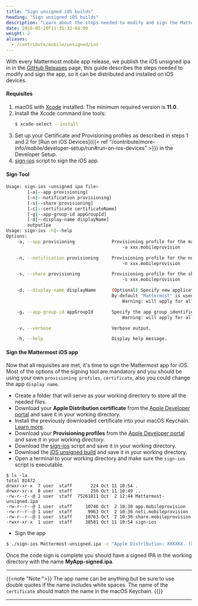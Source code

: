 ```yaml
---
title: "Sign unsigned iOS builds"
heading: "Sign unsigned iOS builds"
description: "Learn about the steps needed to modify and sign the Mattermost app so it can be distributed and installed on iOS devices."
date: 2018-05-20T11:35:32-04:00
weight: 2
aliases:
  - /contribute/mobile/unsigned/ios
---
```


With every Mattermost mobile app release, we publish the iOS unsigned ipa in in the [GitHub Releases](https://github.com/mattermost/mattermost-mobile/releases) page, this guide describes the steps needed to modify and sign the app, so it can be distributed and installed on iOS devices.

#### Requisites

1. macOS with [Xcode](https://itunes.apple.com/us/app/xcode/id497799835?ls=1&mt=12) installed. The minimum required version is **11.0**.
2. Install the Xcode command line tools:
	```bash
	$ xcode-select --install
    ```
3. Set up your Certificate and Provisioning profiles as described in steps 1 and 2 for [Run on iOS Devices]({{< ref "/contribute/more-info/mobile/developer-setup/run#run-on-ios-devices" >}}) in the Developer Setup.
4. [sign-ios](/scripts/sign-ios) script to sign the iOS app.

#### Sign Tool

```bash
Usage: sign-ios <unsigned ipa file>
		[-a|--app provisioning]
		[-n|--notification provisioning]
		[-s|--share provisioning]
		[-c|--certificate certificateName]
		[-g|--app-group-id appGroupId]
		[-d|--display-name displayName]
		outputIpa
Usage: sign-ios -h|--help
Options:
	-a, --app provisioning	            Provisioning profile for the main application.
							                -a xxx.mobileprovision

	-n, --notification provisioning		Provisioning profile for the notification extension.
							                -n xxx.mobileprovision

	-s, --share provisioning		    Provisioning profile for the share extension.
							                -s xxx.mobileprovision

	-d, --display-name displayName		(Optional) Specify new application display name.
                                        By default "Mattermost" is used.
							                Warning: will apply for all nested apps and extensions.

	-g, --app-group-id appGroupId		Specify the app group identifier to use (AppGroupId).
							                Warning: will apply for all nested apps and extensions.

	-v, --verbose				        Verbose output.

	-h, --help				            Display help message.
```

#### Sign the Mattermost iOS app

Now that all requisites are met, it's time to sign the Mattermost app for iOS. Most of the options of the signing tool are mandatory
and you should be using your own `provisioning profiles`, `certificate`, also you could change the app `display name`.

* Create a folder that will serve as your working directory to store all the needed files.
* Download your **Apple Distribution certificate** from the [Apple Developer portal](https://developer.apple.com/account/resources/certificates/list) and save it in your working directory.
* Install the previously downloaded certificate into your macOS Keychain. [Learn more](https://developer.apple.com/support/certificates).
* Download your **Provisioning profiles** from the [Apple Developer portal](https://developer.apple.com/account/resources/profiles/list) and save it in your working directory.
* Download the [sign-ios](/scripts/sign-ios) script and save it in your working directory.
* Download the [iOS unsigned build](https://github.com/mattermost/mattermost-mobile/releases) and save it in your working directory.
* Open a terminal to your working directory and make sure the `sign-ios` script is executable.

```
$ ls -la
total 81472
drwxr-xr-x  7 user  staff       224 Oct 11 10:54 .
drwxr-xr-x  8 user  staff       256 Oct 11 10:49 ..
-rw-r--r--@ 1 user  staff  75261811 Oct  2 12:44 Mattermost-unsigned.ipa
-rw-r--r--@ 1 user  staff     10746 Oct  2 10:30 app.mobileprovision
-rw-r--r--@ 1 user  staff      9963 Oct  2 10:30 noti.mobileprovision
-rw-r--r--@ 1 user  staff     10763 Oct  2 10:30 share.mobileprovision
-rwxr-xr-x  1 user  staff     38581 Oct 11 10:54 sign-ios
```

* Sign the app

```bash
$ ./sign-ios Mattermost-unsigned.ipa -c "Apple Distribution: XXXXXX. (XXXXXXXXXX)" -a app.mobileprovision -n noti.mobileprovision -s share.mobileprovision -g group.com.mattermost -d "My App Display Name" MyApp-signed.ipa
```

Once the code sign is complete you should have a signed IPA in the working directory with the name **MyApp-signed.ipa**.

---
{{<note "Note:">}}
The app name can be anything but be sure to use double quotes if the name includes white spaces. The name of the `certificate` should match the name in the macOS Keychain.
{{</note>}}

---

